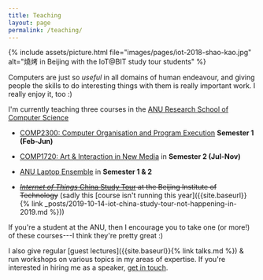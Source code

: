 ```yaml
---
title: Teaching
layout: page
permalink: /teaching/
---
```


{% include assets/picture.html file="images/pages/iot-2018-shao-kao.jpg" alt="燒烤 in Beijing with the IoT@BIT study tour students" %}

Computers are just so _useful_ in all domains of human endeavour, and giving
people the skills to do interesting things with them is really important work. I
really enjoy it, too :)

I'm currently teaching three courses in the [ANU Research School of Computer
Science](https://cs.anu.edu.au/courses/comp2300/)

- [COMP2300: Computer Organisation and Program
  Execution](https://cs.anu.edu.au/courses/comp2300/) **Semester 1 (Feb-Jun)**

- [COMP1720: Art & Interaction in New
  Media](https://cs.anu.edu.au/courses/comp1720/) in **Semester 2 (Jul-Nov)**

- [ANU Laptop Ensemble](https://cs.anu.edu.au/code-creativity-culture/lens/) in
  **Semester 1 & 2**

- ~~[_Internet of Things_ China Study
  Tour](https://cs.anu.edu.au/courses/china-study-tour/) at the Beijing
  Institute of Technology~~ (sadly this [course isn't running this
  year]({{site.baseurl}}{% link
  _posts/2019-10-14-iot-china-study-tour-not-happening-in-2019.md %}))

If you're a student at the ANU, then I encourage you to take one (or more!) of
these courses---I think they're pretty great :)

I also give regular [guest lectures]({{site.baseurl}}{% link talks.md %}) &
run workshops on various topics in my areas of expertise. If you're interested
in hiring me as a speaker, [get in touch](mailto:ben.swift@anu.edu.au).
